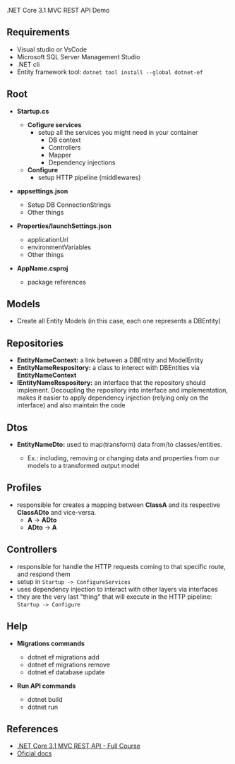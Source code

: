 .NET Core 3.1 MVC REST API Demo

## Requirements

- Visual studio or VsCode
- Microsoft SQL Server Management Studio
- .NET cli
- Entity framework tool: `dotnet tool install --global dotnet-ef`

## Root

- **Startup.cs**

  - **Cofigure services**
    - setup all the services you might need in your container
      - DB context
      - Controllers
      - Mapper
      - Dependency injections
  - **Configure**
    - setup HTTP pipeline (middlewares)

- **appsettings.json**

  - Setup DB ConnectionStrings
  - Other things

- **Properties/launchSettings.json**

  - applicationUrl
  - environmentVariables
  - Other things

- **AppName.csproj**

  - package references

## Models

- Create all Entity Models (in this case, each one represents a DBEntity)

## Repositories

- **EntityNameContext:** a link between a DBEntity and ModelEntity
- **EntityNameRespository:** a class to interect with DBEntities via **EntityNameContext**
- **IEntityNameRespository:** an interface that the repository should implement. Decoupling the repository into interface and implementation, makes it easier to apply dependency injection (relying only on the interface) and also maintain the code

## Dtos

- **EntityNameDto:** used to map(transform) data from/to classes/entities.

  - Ex.: including, removing or changing data and properties from our models to a transformed output model

## Profiles

- responsible for creates a mapping between **ClassA** and its respective **ClassADto** and vice-versa.
  - **A** -> **ADto**
  - **ADto** -> **A**

## Controllers

- responsible for handle the HTTP requests coming to that specific route, and respond them
- setup in `Startup -> ConfigureServices`
- uses dependency injection to interact with other layers via interfaces
- they are the very last "thing" that will execute in the HTTP pipeline: `Startup -> Configure`

## Help

- **Migrations commands**

  - dotnet ef migrations add <migrationName>
  - dotnet ef migrations remove
  - dotnet ef database update

- **Run API commands**
  - dotnet build
  - dotnet run

## References

- [.NET Core 3.1 MVC REST API - Full Course](https://www.youtube.com/watch?v=fmvcAzHpsk8&ab_channel=LesJackson)
- [Oficial docs](https://docs.microsoft.com/en-us/aspnet/core/mvc/overview?view=aspnetcore-5.0)
